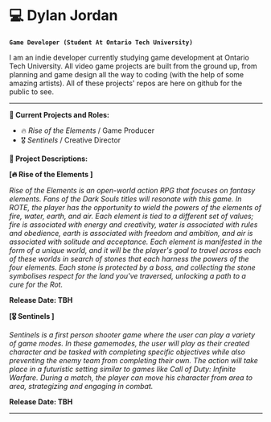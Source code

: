 # 💻 Dylan Jordan

**`Game Developer (Student At Ontario Tech University)`**

I am an indie developer currently studying game development at Ontario Tech University. All video game projects are built from the ground up, from planning and game design all the way to coding (with the help of some amazing artists). All of these projects' repos are here on github for the public to see. 

---
**💼 Current Projects and Roles:**

- 🔥 _Rise of the Elements_ / Game Producer
- 🎖️ _Sentinels_ / Creative Director

**📜 Project Descriptions:**

**__[🔥 Rise of the Elements ]__**

_Rise of the Elements is an open-world action RPG that focuses on fantasy elements. Fans of the Dark Souls titles will resonate with this game. In ROTE, the player has the opportunity to wield the powers of the elements of fire, water, earth, and air. Each element is tied to a different set of values; fire is associated with energy and creativity, water is associated with rules and obedience, earth is associated with freedom and ambition, and air is associated with solitude and acceptance. Each element is manifested in the form of a unique world, and it will be the player's goal to travel across each of these worlds in search of stones that each harness the powers of the four elements. Each stone is protected by a boss, and collecting the stone symbolises respect for the land you've traversed, unlocking a path to a cure for the Rot._

**Release Date: TBH**

**[🎖️ Sentinels ]**

_Sentinels is a first person shooter game where the user can play a variety of game modes. In these gamemodes, the user will play as their created character and be tasked with completing specific objectives while also preventing the enemy team from completing their own. The action will take place in a futuristic setting similar to games like Call of Duty: Infinite Warfare. During a match, the player can move his character from area to area, strategizing and engaging in combat._

**Release Date: TBH**

---
<!--
**dylanjordan/dylanjordan** is a ✨ _special_ ✨ repository because its `README.md` (this file) appears on your GitHub profile.

Here are some ideas to get you started:

- 🔭 I’m currently working on ...
- 🌱 I’m currently learning ...
- 👯 I’m looking to collaborate on ...
- 🤔 I’m looking for help with ...
- 💬 Ask me about ...
- 📫 How to reach me: ...
- 😄 Pronouns: ...
- ⚡ Fun fact: ...
-->

